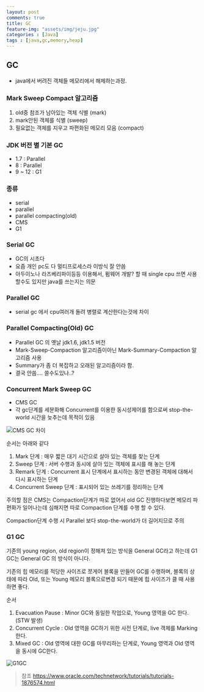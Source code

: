 ```yaml
---
layout: post
comments: true
title: GC
feature-img: "assets/img/jeju.jpg"
categories : [Java]
tags : [java,gc,memory,heap]
---
```


## GC

- java에서 버려진 객체들 메모리에서 해제하는과정.

### Mark Sweep Compact 알고리즘

1. old중 참조가 남아있는 객체 식별 (mark)
2. mark안된 객체를 식별 (sweep)
3. 필요없는 객체를 지우고 파편화된 메모리 모음 (compact)

### JDK 버전 별 기본 GC

- 1.7 : Parallel
- 8 : Parallel
- 9 ~ 12 : G1

### 종류

- serial
- parallel
- parallel compacting(old)
- CMS
- G1

### Serial GC

- GC의 시초다
- 요즘 개인 pc도 다 멀티프로세스라 이방식 잘 안씀
- 아두이노나 라즈베리파이등등 이용해서, 펌웨어 개발? 할 때 single cpu 쓰면 사용할수도 있지만 java를 쓰는지는 의문

### Parallel GC

- serial gc 에서 cpu여러개 돌려 병렬로 계산한다는것에 차이

### Parallel Compacting(Old) GC

- Parallel GC 의 옛날 jdk1.6, jdk1.5 버전
- Mark-Sweep-Compaction 알고리즘이아닌 Mark-Summary-Compaction 알고리즘 사용
- Summary가 좀 더 복잡하고 오래된 알고리즘이라 함.
- 결국 안씀.... 쓸수도있나..?

### Concurrent Mark Sweep GC

- CMS GC
- 각 gc단계를 세분화해 Concurrent를 이용한 동시성제어를 함으로써 stop-the-world 시간을 늦추는데 목적이 있음

![CMS GC 차이]({{site.url}}/assets/img/cms.png)

순서는 아래와 같다

1. Mark 단계 : 매우 짧은 대기 시간으로 살아 있는 객체를 찾는 단계
2. Sweep 단계 : 서버 수행과 동시에 살아 있는 객체에 표시를 해 놓는 단계
3. Remark 단계 : Concurrent 표시 단계에서 표시하는 동안 변경된 객체에 대해서 다시 표시하는 단계
4. Concurrent Sweep 단계 : 표시되어 있는 쓰레기를 정리하는 단계

주의할 점은 CMS는 Compaction단계가 따로 없어서 old GC 진행하다보면 메모리 파편화가 일어나는데 심해지면 따로 Compaction 단계를 수행 할 수 있다.

Compaction단계 수행 시 Parallel 보다 stop-the-world가 더 길어지므로 주의


### G1 GC

기존의 young region, old region이 정해져 있는 방식을 General GC라고 하는데 G1 GC는 General GC 의 방식이 아니다.

기존의 힙 메모리를 적당한 사이즈로 쪼게어 블록을 만들어 GC를 수행하며, 블록의 상태에 따라 Old, 또는 Young 메모리 블록으로변경 되기 때문에 힙 사이즈가 클 때 사용하면 좋다.

순서

1. Evacuation Pause : Minor GC와 동일한 작업으로, Young 영역을 GC 한다. (STW 발생)
2. Concurrent Cycle : Old 영역을 GC하기 위한 사전 단계로, live 객체를 Marking 한다.
3. Mixed GC : Old 영역에 대한 GC를 마무리하는 단계로, Young 영역과 Old 영역을 동시에 GC한다.

![G1GC]({{site.url}}/assets/img/g1gc.png)

> 참조 https://www.oracle.com/technetwork/tutorials/tutorials-1876574.html